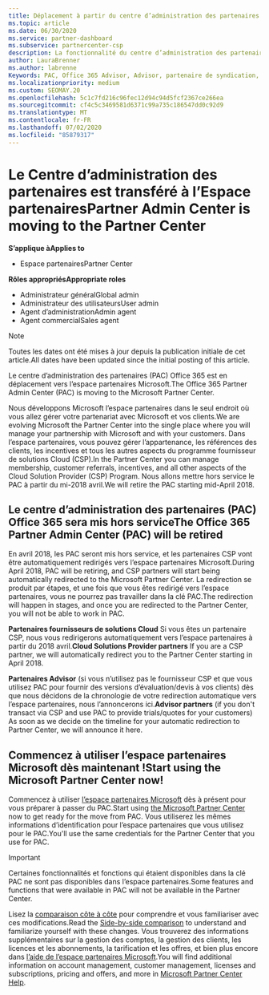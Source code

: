 ```yaml
---
title: Déplacement à partir du centre d’administration des partenaires
ms.topic: article
ms.date: 06/30/2020
ms.service: partner-dashboard
ms.subservice: partnercenter-csp
description: La fonctionnalité du centre d’administration des partenaires Office 365 est déplacée vers l’espace partenaires.
author: LauraBrenner
ms.author: labrenne
Keywords: PAC, Office 365 Advisor, Advisor, partenaire de syndication, mise hors service PAC, mise hors service des PAC
ms.localizationpriority: medium
ms.custom: SEOMAY.20
ms.openlocfilehash: 5c1c7fd216c96fec12d94c94d5fcf2367ce266ea
ms.sourcegitcommit: cf4c5c3469581d6371c99a735c186547dd0c92d9
ms.translationtype: MT
ms.contentlocale: fr-FR
ms.lasthandoff: 07/02/2020
ms.locfileid: "85879317"
---
```

# <a name="partner-admin-center-is-moving-to-the-partner-center"></a><span data-ttu-id="9fb90-104">Le Centre d’administration des partenaires est transféré à l’Espace partenaires</span><span class="sxs-lookup"><span data-stu-id="9fb90-104">Partner Admin Center is moving to the Partner Center</span></span>

<span data-ttu-id="9fb90-105">**S’applique à**</span><span class="sxs-lookup"><span data-stu-id="9fb90-105">**Applies to**</span></span>

- <span data-ttu-id="9fb90-106">Espace partenaires</span><span class="sxs-lookup"><span data-stu-id="9fb90-106">Partner Center</span></span>

<span data-ttu-id="9fb90-107">**Rôles appropriés**</span><span class="sxs-lookup"><span data-stu-id="9fb90-107">**Appropriate roles**</span></span>
- <span data-ttu-id="9fb90-108">Administrateur général</span><span class="sxs-lookup"><span data-stu-id="9fb90-108">Global admin</span></span>
- <span data-ttu-id="9fb90-109">Administrateur des utilisateurs</span><span class="sxs-lookup"><span data-stu-id="9fb90-109">User admin</span></span>
- <span data-ttu-id="9fb90-110">Agent d’administration</span><span class="sxs-lookup"><span data-stu-id="9fb90-110">Admin agent</span></span>
- <span data-ttu-id="9fb90-111">Agent commercial</span><span class="sxs-lookup"><span data-stu-id="9fb90-111">Sales agent</span></span>

> [!NOTE]  
> <span data-ttu-id="9fb90-112">Toutes les dates ont été mises à jour depuis la publication initiale de cet article.</span><span class="sxs-lookup"><span data-stu-id="9fb90-112">All dates have been updated since the initial posting of this article.</span></span>

<span data-ttu-id="9fb90-113">Le centre d’administration des partenaires (PAC) Office 365 est en déplacement vers l’espace partenaires Microsoft.</span><span class="sxs-lookup"><span data-stu-id="9fb90-113">The Office 365 Partner Admin Center (PAC) is moving to the Microsoft Partner Center.</span></span>

<span data-ttu-id="9fb90-114">Nous développons Microsoft l’espace partenaires dans le seul endroit où vous allez gérer votre partenariat avec Microsoft et vos clients.</span><span class="sxs-lookup"><span data-stu-id="9fb90-114">We are evolving Microsoft the Partner Center into the single place where you will manage your partnership with Microsoft and with your customers.</span></span> <span data-ttu-id="9fb90-115">Dans l’espace partenaires, vous pouvez gérer l’appartenance, les références des clients, les incentives et tous les autres aspects du programme fournisseur de solutions Cloud (CSP).</span><span class="sxs-lookup"><span data-stu-id="9fb90-115">In the Partner Center you can manage membership, customer referrals, incentives, and all other aspects of the Cloud Solution Provider (CSP) Program.</span></span> <span data-ttu-id="9fb90-116">Nous allons mettre hors service le PAC à partir du mi-2018 avril.</span><span class="sxs-lookup"><span data-stu-id="9fb90-116">We will retire the PAC starting mid-April 2018.</span></span>

## <a name="the-office-365-partner-admin-center-pac-will-be-retired"></a><span data-ttu-id="9fb90-117">Le centre d’administration des partenaires (PAC) Office 365 sera mis hors service</span><span class="sxs-lookup"><span data-stu-id="9fb90-117">The Office 365 Partner Admin Center (PAC) will be retired</span></span>

<span data-ttu-id="9fb90-118">En avril 2018, les PAC seront mis hors service, et les partenaires CSP vont être automatiquement redirigés vers l’espace partenaires Microsoft.</span><span class="sxs-lookup"><span data-stu-id="9fb90-118">During April 2018, PAC will be retiring, and CSP partners will start being automatically redirected to the Microsoft Partner Center.</span></span> <span data-ttu-id="9fb90-119">La redirection se produit par étapes, et une fois que vous êtes redirigé vers l’espace partenaires, vous ne pourrez pas travailler dans la clé PAC.</span><span class="sxs-lookup"><span data-stu-id="9fb90-119">The redirection will happen in stages, and once you are redirected to the Partner Center, you will not be able to work in PAC.</span></span> 

<span data-ttu-id="9fb90-120">**Partenaires fournisseurs de solutions Cloud** Si vous êtes un partenaire CSP, nous vous redirigerons automatiquement vers l’espace partenaires à partir du 2018 avril.</span><span class="sxs-lookup"><span data-stu-id="9fb90-120">**Cloud Solutions Provider partners** If you are a CSP partner, we will automatically redirect you to the Partner Center starting in April 2018.</span></span> 

<span data-ttu-id="9fb90-121">**Partenaires Advisor** (si vous n’utilisez pas le fournisseur CSP et que vous utilisez PAC pour fournir des versions d’évaluation/devis à vos clients) dès que nous décidons de la chronologie de votre redirection automatique vers l’espace partenaires, nous l’annoncerons ici.</span><span class="sxs-lookup"><span data-stu-id="9fb90-121">**Advisor partners** (if you don't transact via CSP and use PAC to provide trials/quotes for your customers) As soon as we decide on the timeline for your automatic redirection to Partner Center, we will announce it here.</span></span> 


## <a name="start-using-the-microsoft-partner-center-now"></a><span data-ttu-id="9fb90-122">Commencez à utiliser l’espace partenaires Microsoft dès maintenant !</span><span class="sxs-lookup"><span data-stu-id="9fb90-122">Start using the Microsoft Partner Center now!</span></span>

<span data-ttu-id="9fb90-123">Commencez à utiliser [l’espace partenaires Microsoft](https://partnercenter.microsoft.com/) dès à présent pour vous préparer à passer du PAC.</span><span class="sxs-lookup"><span data-stu-id="9fb90-123">Start using [the Microsoft Partner Center](https://partnercenter.microsoft.com/) now to get ready for the move from PAC.</span></span>  <span data-ttu-id="9fb90-124">Vous utiliserez les mêmes informations d’identification pour l’espace partenaires que vous utilisez pour le PAC.</span><span class="sxs-lookup"><span data-stu-id="9fb90-124">You'll use the same credentials for the Partner Center that you use for PAC.</span></span>

> [!IMPORTANT]  
> <span data-ttu-id="9fb90-125">Certaines fonctionnalités et fonctions qui étaient disponibles dans la clé PAC ne sont pas disponibles dans l’espace partenaires.</span><span class="sxs-lookup"><span data-stu-id="9fb90-125">Some features and functions that were available in PAC will not be available in the Partner Center.</span></span>

 <span data-ttu-id="9fb90-126">Lisez la [comparaison côte à côte](moving-from-pac-to-pc.md) pour comprendre et vous familiariser avec ces modifications.</span><span class="sxs-lookup"><span data-stu-id="9fb90-126">Read the [Side-by-side comparison](moving-from-pac-to-pc.md) to understand and familiarize yourself with these changes.</span></span>  <span data-ttu-id="9fb90-127">Vous trouverez des informations supplémentaires sur la gestion des comptes, la gestion des clients, les licences et les abonnements, la tarification et les offres, et bien plus encore dans [l’aide de l’espace partenaires Microsoft](https://docs.microsoft.com/partner-center/).</span><span class="sxs-lookup"><span data-stu-id="9fb90-127">You will find additional information on account management, customer management, licenses and subscriptions, pricing and offers, and more in [Microsoft Partner Center Help](https://docs.microsoft.com/partner-center/).</span></span>